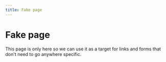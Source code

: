 ```yaml
---
title: Fake page
---
```


# Fake page

This page is only here so we can use it as a target for links and forms that don't need to go anywhere specific.
